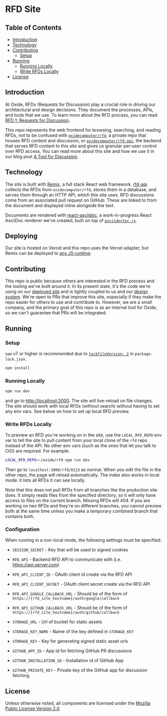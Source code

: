 # RFD Site

## Table of Contents

- [Introduction](#rfd-site)
- [Technology](#the-technology)
- [Contributing](#contributing)
  - [Setup](#setup)
- [Running](#running)
  - [Running Locally](#running-locally)
  - [Write RFDs Locally](#write-rfds-locally)
- [License](#license)

## Introduction

At Oxide, RFDs (Requests for Discussion) play a crucial role in driving our architectural
and design decisions. They document the processes, APIs, and tools that we use. To learn
more about the RFD process, you can read
[RFD 1: Requests for Discussion](https://rfd.shared.oxide.computer/rfd/0001).

This repo represents the web frontend for browsing, searching, and reading RFDs, not to be
confused with [`oxidecomputer/rfd`](https://github.com/oxidecomputer/rfd), a private repo
that houses RFD content and discussion, or
[`oxidecomputer/rfd-api`](https://github.com/oxidecomputer/rfd-api), the backend that serves
RFD content to this site and gives us granular per-user control over RFD access. You can
read more about this site and how we use it in our blog post
[A Tool for Discussion](https://oxide.computer/blog/a-tool-for-discussion).

## Technology

The site is built with [Remix](https://remix.run/), a full stack React web framework.
[rfd-api](https://github.com/oxidecomputer/rfd-api) collects the RFDs from
`oxidecomputer/rfd`, stores them in a database, and serves them through an HTTP API, which
this site uses. RFD discussions come from an associated pull request on GitHub. These are
linked to from the document and displayed inline alongside the text.

Documents are rendered with
[react-asciidoc](https://github.com/oxidecomputer/react-asciidoc), a work-in-progress React
AsciiDoc renderer we've created, built on top of
[`asciidoctor.js`](https://github.com/asciidoctor/asciidoctor.js).

## Deploying

Our site is hosted on Vercel and this repo uses the Vercel adapter, but Remix can be
deployed to [any JS runtime](https://remix.run/docs/en/main/discussion/runtimes).

## Contributing

This repo is public because others are interested in the RFD process and the tooling we've
built around it. In its present state, it's the code we're using on our
[deployed site](https://rfd.shared.oxide.computer/) and is tightly coupled to us and our
[design system](https://github.com/oxidecomputer/design-system). We're open to PRs that
improve this site, especially if they make the repo easier for others to use and contribute
to. However, we are a small company, and the primary goal of this repo is as an internal
tool for Oxide, so we can't guarantee that PRs will be integrated.

## Running

### Setup

`npm` v7 or higher is recommended due to
[`lockfileVersion: 2`](https://docs.npmjs.com/cli/v8/configuring-npm/package-lock-json#lockfileversion)
in `package-lock.json`.

```sh
npm install
```

### Running Locally

```sh
npm run dev
```

and go to [http://localhost:3000](http://localhost:3000). The site will live-reload on file
changes. The site should work with local RFDs (without search) without having to set any env
vars. See below on how to set up local RFD preview.

### Write RFDs Locally

To preview an RFD you're working on in the site, use the `LOCAL_RFD_REPO` env var to tell
the site to pull content from your local clone of the `rfd` repo instead of the API. No
other env vars (such as the ones that let you talk to CIO) are required. For example:

```sh
LOCAL_RFD_REPO=~/oxide/rfd npm run dev
```

Then go to `localhost:3000/rfd/0123` as normal. When you edit the file in the other repo,
the page will reload automatically. The index also works in local mode: it lists all RFDs it
can see locally.

Note that this does not pull RFDs from all branches like the production site does. It simply
reads files from the specified directory, so it will only have access to files on the
current branch. Missing RFDs will 404. If you are working on two RFDs and they're on
different branches, you cannot preview both at the same time unless you make a temporary
combined branch that contains both.

### Configuration

When running in a non-local mode, the following settings must be specified:

- `SESSION_SECRET` - Key that will be used to signed cookies

- `RFD_API` - Backend RFD API to communicate with (i.e. https://api.server.com)
- `RFD_API_CLIENT_ID` - OAuth client id create via the RFD API
- `RFD_API_CLIENT_SECRET` - OAuth client secret create via the RFD API
- `RFD_API_GOOGLE_CALLBACK_URL` - Should be of the form of
  `https://{rfd_site_hostname}/auth/google/callback`
- `RFD_API_GITHUB_CALLBACK_URL` - Should be of the form of
  `https://{rfd_site_hostname}/auth/github/callback`

- `STORAGE_URL` - Url of bucket for static assets
- `STORAGE_KEY_NAME` - Name of the key defined in `STORAGE_KEY`
- `STORAGE_KEY` - Key for generating signed static asset urls

- `GITHUB_APP_ID` - App id for fetching GitHub PR discussions
- `GITHUB_INSTALLATION_ID` - Installation id of GitHub App
- `GITHUB_PRIVATE_KEY` - Private key of the GitHub app for discussion fetching

## License

Unless otherwise noted, all components are licensed under the
[Mozilla Public License Version 2.0](LICENSE).
